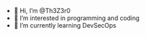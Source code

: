 - 👋 Hi, I’m @Th3Z3r0
- 👀 I’m interested in programming and coding
- 🌱 I’m currently learning DevSecOps

<!---
Th3Z3r0/Th3Z3r0 is a ✨ special ✨ repository because its `README.md` (this file) appears on your GitHub profile.
You can click the Preview link to take a look at your changes.
--->
